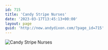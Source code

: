 ```yaml
---
id: 715
title: 'Candy Stripe Nurses'
date: '2023-03-17T13:45:13+00:00'
layout: page
guid: 'http://new.andydixon.com/?page_id=715'
---
```


![Candy Stripe Nurses](https://i0.wp.com/assets.g8x2.ldn.idrivee2-23.com/posters/Candy%20Stripe%20Nurses%2001.jpg?w=1200&ssl=1 "Candy Stripe Nurses")
